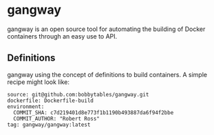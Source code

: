 # gangway

gangway is an open source tool for automating the building of Docker containers
through an easy use to API.

## Definitions

gangway using the concept of definitions to build containers. A simple recipe might
look like:

```
source: git@github.com:bobbytables/gangway.git
dockerfile: Dockerfile-build
environment:
  COMMIT_SHA: c7d219401d8e773f1b1190b493887da6f94f2bbe
  COMMIT_AUTHOR: "Robert Ross"
tag: gangway/gangway:latest
```
